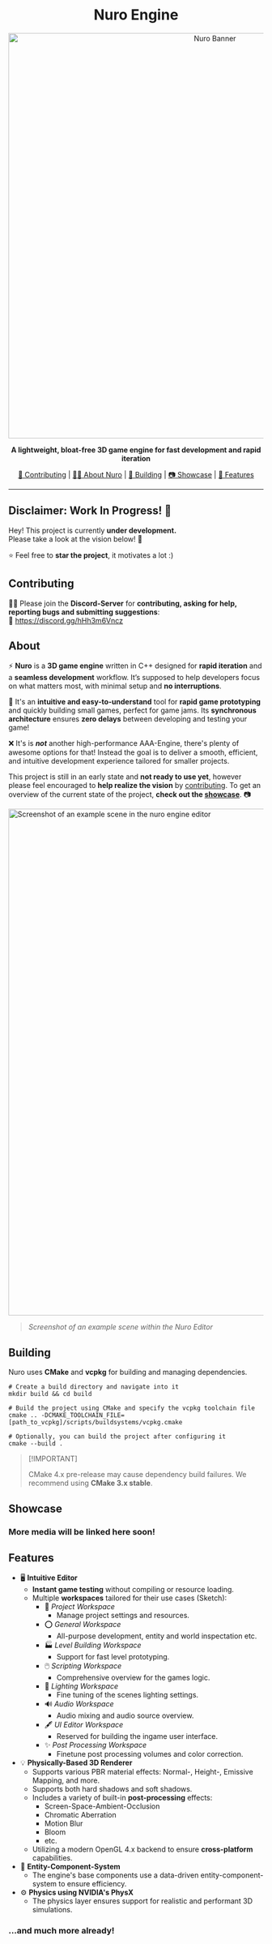 <div align="center">
  <h1>Nuro Engine</h1>
  <img src="https://github.com/jonkwl/nuro/blob/main/.gthub-media/nuro_banner.jpg" alt="Nuro Banner" width=800>
  <p></p>
  <p><b>A lightweight, bloat-free 3D game engine for fast development and rapid iteration</b></p>
  <p><a href="#contributing">💜 Contributing</a>  |  <a href="#about">💁‍♂️ About Nuro</a>  |  <a href="#building">🔨 Building</a>  |  <a href="#showcase">📷 Showcase</a>  |  <a href="#features">📃 Features</a></p>
  <p></p>
</div>

---

## Disclaimer: Work In Progress! 🚧

Hey! This project is currently **under development.**  
Please take a look at the vision below! 💜

⭐ Feel free to **star the project**, it motivates a lot :)

## Contributing

💁‍♂️ Please join the **Discord-Server** for **contributing, asking for help, reporting bugs and submitting suggestions**:  
📎 https://discord.gg/hHh3m6Vncz

## About
⚡ **Nuro** is a **3D game engine** written in C++ designed for **rapid iteration** and a **seamless development** workflow. It’s supposed to help developers focus on what matters most, with minimal setup and **no interruptions**.

🚀 It's an **intuitive and easy-to-understand** tool for **rapid game prototyping** and quickly building small games, perfect for game jams. Its **synchronous architecture** ensures **zero delays** between developing and testing your game!

❌ It's is ***not*** another high-performance AAA-Engine, there's plenty of awesome options for that! Instead the goal is to deliver a smooth, efficient, and intuitive development experience tailored for smaller projects.

This project is still in an early state and **not ready to use yet**, however please feel encouraged to **help realize the vision** by [contributing](#contributing). To get an overview of the current state of the project, **check out the [showcase](#showcase)**. 📷

<img src="https://github.com/jonkwl/nuro/blob/main/.gthub-media/nuro-example-1.jpg" alt="Screenshot of an example scene in the nuro engine editor" width=1000>

> *Screenshot of an example scene within the Nuro Editor*

## Building

Nuro uses **CMake** and **vcpkg** for building and managing dependencies.

```
# Create a build directory and navigate into it
mkdir build && cd build

# Build the project using CMake and specify the vcpkg toolchain file
cmake .. -DCMAKE_TOOLCHAIN_FILE=[path_to_vcpkg]/scripts/buildsystems/vcpkg.cmake

# Optionally, you can build the project after configuring it
cmake --build .
```

> \[!IMPORTANT]
>
> CMake 4.x pre-release may cause dependency build failures. We recommend using **CMake 3.x stable**.

## Showcase

### More media will be linked here soon!

## Features

- 🖥️ **Intuitive Editor**
  - **Instant game testing** without compiling or resource loading.
  - Multiple **workspaces** tailored for their use cases (Sketch):
    - 📁 *Project Workspace*
      - Manage project settings and resources.
    - ⭕ *General Workspace*
      - All-purpose development, entity and world inspectation etc.
    - 🏭 *Level Building Workspace*
      - Support for fast level prototyping.
    - 🖱️ *Scripting Workspace*
      - Comprehensive overview for the games logic.
    - 🔦 *Lighting Workspace*
      - Fine tuning of the scenes lighting settings.
    - 🔊 *Audio Workspace*
      - Audio mixing and audio source overview.
    - 🖋 *UI Editor Workspace*
      - Reserved for building the ingame user interface.
    - ✨ *Post Processing Workspace*
      - Finetune post processing volumes and color correction.
- 💡 **Physically-Based 3D Renderer**
  - Supports various PBR material effects: Normal-, Height-, Emissive Mapping, and more.
  - Supports both hard shadows and soft shadows.
  - Includes a variety of built-in **post-processing** effects:
    - Screen-Space-Ambient-Occlusion
    - Chromatic Aberration
    - Motion Blur
    - Bloom
    - etc.
  - Utilizing a modern OpenGL 4.x backend to ensure **cross-platform** capabilities.
- 🔄 **Entity-Component-System**
  - The engine's base components use a data-driven entity-component-system to ensure efficiency.
- ⚙️ **Physics using NVIDIA's PhysX**
  - The physics layer ensures support for realistic and performant 3D simulations.

### ...and much more already!
